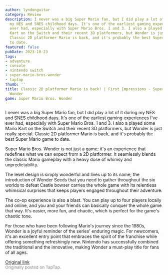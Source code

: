 ```yaml
---
author: lyndonguitar
category: Review
description: I never was a big Super Mario fan, but I did play a lot of it during
  my NES and SNES childhood days. It's one of the earliest gaming experiences I've
  ever had, especially with Super Mario Bros. 1 and 3. I also a played some Mario
  Kart on the Switch and their recent 3D platformers, but Wonder is just really special.
  Classic 2D platformer Mario is back, and it's probably the best Super Mario game
  to date.
featured: false
pubDate: 2023-10-23
tags:
- adventure
- console
- nintendo switch
- super-mario-bros-wonder
- taptap
thumb: ''
title: Classic 2D platformer Mario is back! | First Impressions - Super Mario Bros.
  Wonder
game: Super Mario Bros. Wonder
---
```

I never was a big Super Mario fan, but I did play a lot of it during my NES and SNES childhood days. It's one of the earliest gaming experiences I've ever had, especially with Super Mario Bros. 1 and 3. I also a played some Mario Kart on the Switch and their recent 3D platformers, but Wonder is just really special. Classic 2D platformer Mario is back, and it's probably the best Super Mario game to date.

Super Mario Bros. Wonder is not just a game; it's an experience that redefines what we can expect from a 2D platformer. It seamlessly blends the classic Mario gameplay with a heavy dose of whimsy and unpredictability.

The level design is simply wonderful and lives up to its name, the introduction of Wonder Seeds that you need to gather throughout the six worlds to defeat Castle bowser carries the whole game with its relentless whimsical surprises that keeps players engaged throughout their adventure.

The co-op experience is also a blast. You can play up to four players locally and online, and you and your friends can basically conquer the whole game that way. It's easier, more fun, and chaotic, which is perfect for the game's chaotic tone.

For those who have been following Mario's journey since the 1980s, Wonder is a joyful reminder of the series' enduring magic. For newcomers, it's an excellent entry point that embraces the spirit of the franchise while offering something refreshingly new. Nintendo has successfully combined the traditional and the innovative, making Wonder a must-play title for fans of all ages.

[Original link](https://www.taptap.io/post/6465657)<br><span style="font-size: 0.95em; color: #888;">Originally posted on TapTap.</span>
